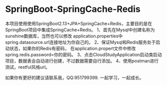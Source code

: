 # SpringBoot-SpringCache-Redis


本项目使用使用SpringBoot2.13+JPA+SpringCache+Redis，主要目的是在SpringBoot项目中集成SpringCache+Redis。
1、首先在Mysql中创建名称为sunshine数据库，当然也可以修改
application.properties中spring.datasource.url连接地址为你自己的。
2、保证Mysql和Redis服务处于启动状态，如果你的Redis有密码，
在application.propert文件中修改spring.redis.password=你的密码。
3、点击CloudStudyApplication启动类启动项目，数据表会自动进行创建，不过数据需要自行添加。
4、使用postman进行测试，restful风格url。

如果你有更好的建议请联系我，QQ:951799399. 一起学习，一起成长。
